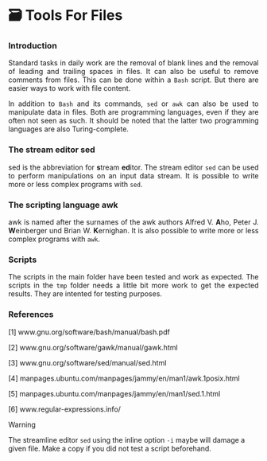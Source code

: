 # :card_file_box: Tools For Files

### Introduction

<p align="justify">Standard tasks in daily work are the removal of blank lines and the removal of leading and trailing spaces in files. It can also be useful to remove comments from files. This can be done within a <code>Bash</code> script. But there are easier ways to work with file content.</p>

<p align="justify">In addition to <code>Bash</code> and its commands, <code>sed</code> or <code>awk</code> can also be used to manipulate data in files. Both are programming languages, even if they are often not seen as such. It should be noted that the latter two programming languages are also  Turing-complete.</p>

### The stream editor sed

<p align="justify">sed is the abbreviation for <b>s</b>tream <b>ed</b>itor. The stream editor <code>sed</code> can be used to perform manipulations on an input data stream. It is possible to write more or less complex programs with <code>sed</code>.</p>

### The scripting language awk

<p align="justify">awk is named after the surnames of the awk authors Alfred V. <b>A</b>ho, Peter J. <b>W</b>einberger und Brian W. <b>K</b>ernighan. It is also possible to write more or less complex programs with <code>awk</code>.</p>

### Scripts

<p align="justify">The scripts in the main folder have been tested and work as expected. The scripts in the <code>tmp</code> folder needs a little bit more work to get the expected results. They are intented for testing purposes.</p>

### References

[1] www&#8203;.gnu.org/software/bash/manual/bash.pdf

[2] www&#8203;.gnu.org/software/gawk/manual/gawk.html

[3] www&#8203;.gnu.org/software/sed/manual/sed.html

[4] manpages.ubuntu.com/manpages/jammy/en/man1/awk.1posix.html

[5] manpages.ubuntu.com/manpages/jammy/en/man1/sed.1.html

[6] www&#8203;.regular-expressions.info/

> [!WARNING]
> The streamline editor <code>sed</code> using the inline option <code>-i</code> maybe will damage a given file. Make a copy if you did not test a script beforehand.






